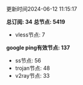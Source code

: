 更新时间2024-06-12 11:15:17

**总订阅: 34**
**总节点: 5419**
- vless节点: 7

**google ping有效节点: 137**
- ss节点: 56
- trojan节点: 48
- v2ray节点: 33
